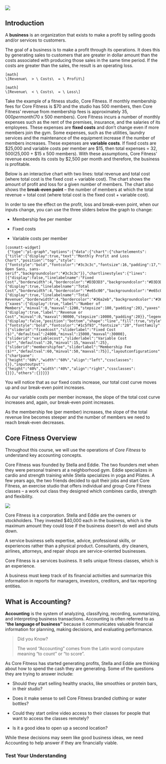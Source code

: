 ##### ![](./Chapter_1_Introduction_to_business_and_accounting_concepts/documents/resources/1.1_learningObj.svg)

## Introduction

A **business** is an organization that exists to make a profit by selling goods and/or services to customers.

The goal of a business is to make a profit through its operations. It does this by generating sales to customers that are greater in dollar amount than the costs associated with producing those sales in the same time period. If the costs are greater than the sales, the result is an operating loss.


```
[math]
\[Revenue\  > \ Costs\  = \ Profit\]
```


```
[math]
\[Revenue\  < \ Costs\  = \ Loss\]
```

Take the example of a fitness studio, Core Fitness. If monthly membership fees for Core Fitness is $70 and the studio has 500 members, then Core Fitness’ revenue from membership fees is approximately $35,000 per month ($70 x 500 members). Core Fitness incurs a number of monthly expenses such as the rent of the premises, insurance, and the salaries of its employees. These expenses are **fixed costs** and don’t change even if more members join the gym. Some expenses, such as the utilities, laundry services and the maintenance of the equipment increase if the number of members increases. These expenses are **variable costs**. If fixed costs are $25,000 and variable costs per member are $15, then total expenses = $32,500 ($25,000 + $15 x 500 members). With these assumptions, Core Fitness’ revenue exceeds its costs by $2,500 per month and therefore, the business is profitable.

Below is an interactive chart with two lines: total revenue and total cost (where total cost is the fixed cost + variable cost). The chart shows the amount of profit and loss for a given number of members. The chart also shows the **break-even point** – the number of members at which the total revenue = total cost (where total cost is the fixed cost + variable cost).

In order to see the effect on the profit, loss and break-even point, when our inputs change, you can use the three sliders below the graph to change:

  - Membership fee per member

  - Fixed costs

  - Variable costs per member

```
[cosmatt-widget]
 {"type":"pl-graph","options":{"data":{"chart":{"chartelements":{"title":{"display":true,"text":"Monthly Profit and Loss Chart","position":"top","style":{"fontstyle":"bold","fontcolor":"#3c3c3c","fontsize":16,"padding":17,"fontfamily":" Open Sans, sans-serif","backgroundcolor":"#3c3c3c"}},"chartlinestyles":{"lines":[{"display":false,"linelabelname":"Fixed Cost","borderwidth":4,"bordercolor":"#D3D3D3","backgroundcolor":"#D3D3D3","fill":false},{"display":true,"linelabelname":"Total Cost","borderwidth":4,"bordercolor":"#e65c00","backgroundcolor":"#e65c00","fill":false},{"display":true,"linelabelname":"Total Revenue","borderwidth":4,"bordercolor":"#36a2eb","backgroundcolor":"#36a2eb","fill":false}]},"axes":{"xaxes":{"display":true,"label":"Number of Members","minval":0,"maxval":1200,"stepsize":100,"padding":20},"yaxes":{"display":true,"label":"Revenue or Cost","minval":0,"maxval":90000,"stepsize":10000,"padding":20}},"legends":{"display":false,"position":"bottom","shape":"line","fill":true,"style":{"fontstyle":"bold","fontcolor":"#1c5f93","fontsize":"20","fontfamily":"Arial","backgroundcolor":"#993333"}}},"slidervalues":[{"sliderid":"fixedcost","sliderlabel":"Fixed Cost ($)","defaultval":24000,"minval":15000,"maxval":30000},{"sliderid":"variablecost","sliderlabel":"Variable Cost ($)*","defaultval":20,"minval":15,"maxval":25},{"sliderid":"membershipfee","sliderlabel":"Membership Fee ($)*","defaultval":60,"minval":50,"maxval":75}],"layoutconfigurations":{"chartpane":{"height":"60%","width":"60%","align":"left","cssclasses":{}},"inputoutput":{"height":"40%","width":"40%","align":"right","cssclasses":{}}},"others":{}}}}} 
```

You will notice that as our fixed costs increase, our total cost curve moves up and our break-even point increases.

As our variable costs per member increase, the slope of the total cost curve increases and, again, our break-even point increases.

As the membership fee (per member) increases, the slope of the total revenue line becomes steeper and the number of members we need to reach break-even decreases.

## Core Fitness Overview

Throughout this course, we will use the operations of *Core Fitness* to understand key accounting concepts.

Core Fitness was founded by Stella and Eddie. The two founders met when they were personal trainers at a neighborhood gym. Eddie specializes in cardio and strength training while Stella specializes in yoga and Pilates. A few years ago, the two friends decided to quit their jobs and start Core Fitness, an exercise studio that offers individual and group Core Fitness classes – a work out class they designed which combines cardio, strength and flexibility.

![](./Chapter_1_Introduction_to_business_and_accounting_concepts/media/01_BusinessConcepts/image4.png)

Core Fitness is a corporation. Stella and Eddie are the owners or stockholders. They invested $40,000 each in the business, which is the maximum amount they could lose if the business doesn’t do well and shuts down.

A service business sells expertise, advice, professional skills, or experiences rather than a physical product. Consultants, dry cleaners, airlines, attorneys, and repair shops are service-oriented businesses.

Core Fitness is a services business. It sells unique fitness classes, which is an experience.

A business must keep track of its financial activities and summarize this information in reports for managers, investors, creditors, and tax reporting entities.

## What is Accounting?

**Accounting** is the system of analyzing, classifying, recording, summarizing, and interpreting business transactions. Accounting is often referred to as “**the language of business”** because it communicates valuable financial information for planning, making decisions, and evaluating performance.

> Did you Know?
> 
> The word “Accounting” comes from the Latin word computare meaning “to count” or “to score”.

As Core Fitness has started generating profits, Stella and Eddie are thinking about how to spend the cash they are generating. Some of the questions they are trying to answer include:

  - Should they start selling healthy snacks, like smoothies or protein bars, in their studio?

  - Does it make sense to sell Core Fitness branded clothing or water bottles?

  - Could they start online video access to their classes for people that want to access the classes remotely?

  - Is it a good idea to open up a second location?

While these decisions may seem like good business ideas, we need Accounting to help answer if they are financially viable.

### Test Your Understanding 

